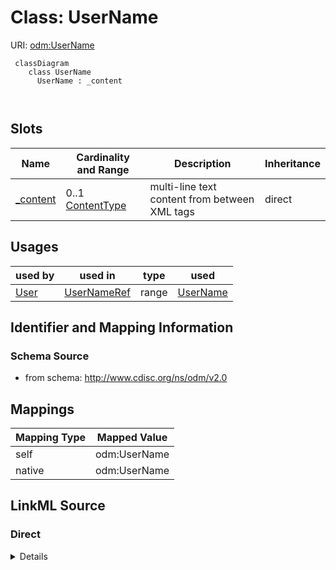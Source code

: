 # Class: UserName



URI: [odm:UserName](http://www.cdisc.org/ns/odm/v2.0/UserName)



```mermaid
 classDiagram
    class UserName
      UserName : _content
        
      
```




<!-- no inheritance hierarchy -->


## Slots

| Name | Cardinality and Range | Description | Inheritance |
| ---  | --- | --- | --- |
| [_content](_content.md) | 0..1 <br/> [ContentType](ContentType.md) | multi-line text content from between XML tags | direct |





## Usages

| used by | used in | type | used |
| ---  | --- | --- | --- |
| [User](User.md) | [UserNameRef](UserNameRef.md) | range | [UserName](UserName.md) |






## Identifier and Mapping Information







### Schema Source


* from schema: http://www.cdisc.org/ns/odm/v2.0





## Mappings

| Mapping Type | Mapped Value |
| ---  | ---  |
| self | odm:UserName |
| native | odm:UserName |





## LinkML Source

<!-- TODO: investigate https://stackoverflow.com/questions/37606292/how-to-create-tabbed-code-blocks-in-mkdocs-or-sphinx -->

### Direct

<details>
```yaml
name: UserName
from_schema: http://www.cdisc.org/ns/odm/v2.0
slots:
- _content
slot_usage:
  range:
    name: range
    id_prefixes:
    - text
class_uri: odm:UserName

```
</details>

### Induced

<details>
```yaml
name: UserName
from_schema: http://www.cdisc.org/ns/odm/v2.0
slot_usage:
  range:
    name: range
    id_prefixes:
    - text
attributes:
  name: _content
  description: multi-line text content from between XML tags
  from_schema: http://www.cdisc.org/ns/odm/v2.0
  rank: 1000
  alias: _content
  owner: UserName
  domain_of:
  - CheckValue
  - Code
  - WorkflowEnd
  - UserName
  - Prefix
  - Suffix
  - FullName
  - GivenName
  - FamilyName
  - StreetName
  - HouseNumber
  - City
  - StateProv
  - Country
  - PostalCode
  - OtherText
  - Meaning
  - LegalReason
  - DateTimeStamp
  - ReasonForChange
  - SourceID
  - FlagValue
  - FlagType
  - Value
  - TranslatedText
  range: _contentType
class_uri: odm:UserName

```
</details>